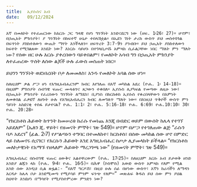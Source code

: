 ```yaml
---
title:  ኢየሱስና አብ
date:   09/12/2024
---
```


`እኛ በመለኮት የተፈጠርነው ከእርሱ ጋር ግላዊ የሆነ ግንኙነት እንድናደርግ ነው (ዘፍ. 1፡26፣ 27)። ሆኖም፣ በኃጢአት ምክንያት፣ ያ ግንኙነት በከፍተኛ ሁኔታ ተበላሽቷል። በኤደን ገነት ታሪክ ውስጥ ይህ መስተጓጎል በፍጥነት ያስከተለውን ውጤት ማየት እንችላለን። ዘፍጥረት 3:7-9ን ያንብቡ። ይህ ኃጢአት ያስከተለውን ከፍተት የሚገልጸው እንዴት ነው? እነርሱ ሳይሆኑ በተገላቢጦሹ አምላክ ሲፈልጋቸው ነበር ማለት ምን ማለት ነው?`
የሰው ዘር ሁሉ እርሱ ያቀረበውን ባይቀበልም፣ የመለኮት አሳብ ግን በኃጢአት ምክንያት ለተፈጠረው ጥሰት ለሰው ልጆች ሁሉ ፈውስ መስጠት ነበር።

ይህንን ግንኙነት ወደነበረበት ቦታ ለመመለስ፣ አንዱ የመለኮት አባል ሰው ሆነ።

`ስለዚህም ቃል ሥጋ ሆነ የእግዚአብሔርንም ክብር እየገለጠ በእኛ መካከል አደረ (ዮሐ. 1፡ 14-18)። በዚህም ምክንያት ሰብዓዊ ፍጡር ሙላቱንና ጸጋውን ተቀበለ። ኢየሱስ ሊያካፍል የመጣው ለዚሁ ነው፤ በኃጢአት ምክንያት የፈረሰውን ግንኙነት ለማደስ፣ ቢያንስ በክርስቶስ ኢየሱስ የቀረበላቸውን በእምነት ለመቀበል ፈቃደኛ ለሆኑት ሁሉ የእግዚአብሔርን ክብር ለመግለጥ ማለት ነው። በእነዚህ ጥቅሶች ውስጥ ምን ዓይነት አስደናቂ ተስፋ ይታየናል? ዮሐ. 1:1፣ 2፤ ዮሐ. 5:16-18፤ ዮሐ. 6:69፤ ዮሐ.10:10፣ 30፤ ዮሐ. 20:28።`

“የክርስቶስ ሕይወት ከጥንት ከመሠረቱ ከራሱ የመነጨ እንጂ በብድር ወይም በውሰት ከሌላ የተገኘ አይደለም” (ኤለን ጂ. ዋይት፣ የዘመናት ምኞት፣ ገጽ 549)። ሆኖም በሥጋ የተገለጠው ልጅ “ራሱን ባዶ አደረገ” (ፊል. 2፡7) የሥልጣኑን ተግባር በተመለከተ፣ ክርስቶስ፣ በሰው መካከል ሰው ሆኖ በምድር ላይ ስለመኖሩ ሲናገር፣ የእርሱን ሕይወት እንደ እግዚአብሔር ስጦታ ሊያመላክት ይችላል። “የክርስቶስ መለኮታዊነት የአማኙ የዘላለም ሕይወት ማረጋገጫ ነው” (የዘመናት ምኞት፣ ገጽ 549)።

`እግዚአብሔር በሰብዓዊ ፍጡር ዕውቅና አልተቸረውም (ዮሐ. 17፡25)። ስለዚህም እርሱ አብ ይታወቅ ዘንድ አንድያ ልጁን ላከ (ዮሐ. 9፡4፣ ዮሐ. 16፡5)። በሕዋ (ኮስሞስ) አውድ ውስጥ አምላክ የለም የሚል አንድ ሰው እንዲህ ሲል ጽፏል:- “በእኛ ግርዶሽ፣ በዚህ ሁሉ ሰፊ በሆነው ውስጥ፣ እኛን ከራሳችን ለማዳን እርዳታ ከሌላ ቦታ እንደሚመጣ የሚያሳይ ምንም ፍንጭ የለም።” መጽሐፍ ቅዱስ ይህ ሰው ምን ያህል ስህተት እንደሆነ በማሳየት የሚያስተምረው ምንድን ነው?`
